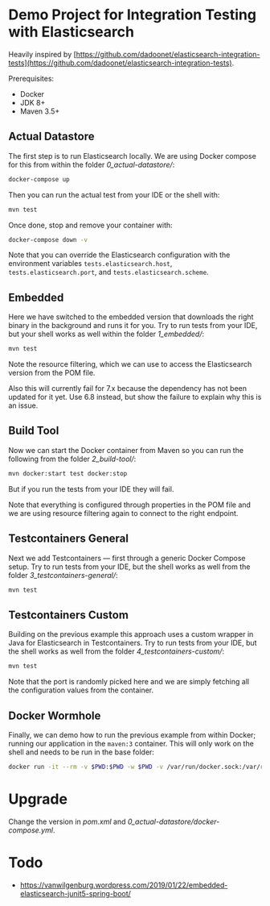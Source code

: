 # Demo Project for Integration Testing with Elasticsearch

Heavily inspired by [https://github.com/dadoonet/elasticsearch-integration-tests](https://github.com/dadoonet/elasticsearch-integration-tests).

Prerequisites:

* Docker
* JDK 8+
* Maven 3.5+



## Actual Datastore

The first step is to run Elasticsearch locally. We are using Docker compose for this from within the folder
*0_actual-datastore/*:

```sh
docker-compose up
```

Then you can run the actual test from your IDE or the shell with:

```sh
mvn test
```

Once done, stop and remove your container with:

```sh
docker-compose down -v
```

Note that you can override the Elasticsearch configuration with the environment variables `tests.elasticsearch.host`,
`tests.elasticsearch.port`, and `tests.elasticsearch.scheme`.



## Embedded

Here we have switched to the embedded version that downloads the right binary in the background and runs it for you.
Try to run tests from your IDE, but your shell works as well within the folder *1_embedded/*:

```sh
mvn test
```

Note the resource filtering, which we can use to access the Elasticsearch version from the POM file.

Also this will currently fail for 7.x because the dependency has not been updated for it yet. Use 6.8 instead, but show
the failure to explain why this is an issue.



## Build Tool

Now we can start the Docker container from Maven so you can run the following from the folder *2_build-tool/*:

```sh
mvn docker:start test docker:stop
```

But if you run the tests from your IDE they will fail.

Note that everything is configured through properties in the POM file and we are using resource filtering again to
connect to the right endpoint.



## Testcontainers General

Next we add Testcontainers — first through a generic Docker Compose setup.
Try to run tests from your IDE, but the shell works as well from the folder *3_testcontainers-general/*:

```sh
mvn test
```



## Testcontainers Custom

Building on the previous example this approach uses a custom wrapper in Java for Elasticsearch in Testcontainers.
Try to run tests from your IDE, but the shell works as well from the folder *4_testcontainers-custom/*:

```sh
mvn test
```

Note that the port is randomly picked here and we are simply fetching all the configuration values from the container.



## Docker Wormhole

Finally, we can demo how to run the previous example from within Docker; running our application in the `maven:3`
container. This will only work on the shell and needs to be run in the base folder:

```sh
docker run -it --rm -v $PWD:$PWD -w $PWD -v /var/run/docker.sock:/var/run/docker.sock maven:3 mvn --projects parent,4_testcontainers-custom test
```


# Upgrade

Change the version in *pom.xml* and *0_actual-datastore/docker-compose.yml*.


# Todo

* https://vanwilgenburg.wordpress.com/2019/01/22/embedded-elasticsearch-junit5-spring-boot/
